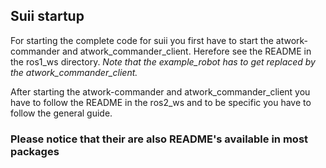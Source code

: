 ## Suii startup

For starting the complete code for suii you first have to start the atwork-commander and atwork_commander_client. Herefore see the README in the ros1_ws directory. *Note that the example_robot has to get replaced by the atwork_commander_client.*



After starting the atwork-commander and atwork_commander_client you have to follow the README in the ros2_ws and to be specific you have to follow the general guide. 

### Please notice that their are also README's available in most packages

